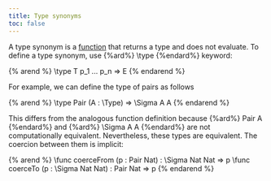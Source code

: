 ```yaml
---
title: Type synonyms
toc: false
---
```


A type synonym is a [function](functions) that returns a type and does not evaluate.
To define a type synonym, use {%ard%} \type {%endard%} keyword:

{% arend %}
\type T p_1 ... p_n => E
{% endarend %}

For example, we can define the type of pairs as follows

{% arend %}
\type Pair (A : \Type) => \Sigma A A
{% endarend %}

This differs from the analogous function definition because {%ard%} Pair A {%endard%} and {%ard%} \Sigma A A {%endard%} are not computationally equivalent.
Nevertheless, these types are equivalent.
The coercion between them is implicit:

{% arend %}
\func coerceFrom (p : Pair Nat) : \Sigma Nat Nat => p
\func coerceTo (p : \Sigma Nat Nat) : Pair Nat => p
{% endarend %}
